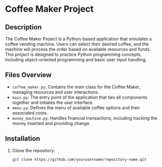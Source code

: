# Coffee Maker Project

## Description
The Coffee Maker Project is a Python-based application that simulates a coffee vending machine. Users can select their desired coffee, and the machine will process the order based on available resources and funds. This project is designed to practice Python programming concepts, including object-oriented programming and basic user input handling.

## Files Overview
- `coffee_maker.py`: Contains the main class for the Coffee Maker, managing resources and user interactions.
- `main.py`: The entry point of the application that ties all components together and initiates the user interface.
- `menu.py`: Defines the menu of available coffee options and their associated costs.
- `money_machine.py`: Handles financial transactions, including tracking the money inserted and providing change.

## Installation
1. Clone the repository:
   ```bash
   git clone https://github.com/yourusername/repository-name.git
